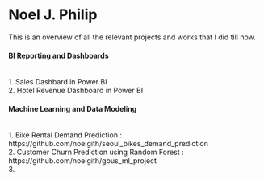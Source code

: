# Noel J. Philip
This is an overview of all the relevant projects and works that I did till now.<br>

<h4>BI Reporting and Dashboards</h4><br>
1. Sales Dashbard in Power BI <br>
2. Hotel Revenue Dashboard in Power BI<br>

<h4> Machine Learning and Data Modeling</h4><br>
1. Bike Rental Demand Prediction : https://github.com/noelgith/seoul_bikes_demand_prediction <br>
2. Customer Churn Prediction using Random Forest : https://github.com/noelgith/gbus_ml_project<br>
3. 
